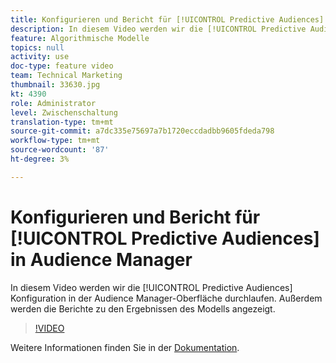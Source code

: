 ```yaml
---
title: Konfigurieren und Bericht für [!UICONTROL Predictive Audiences] in Audience Manager
description: In diesem Video werden wir die [!UICONTROL Predictive Audiences] Konfiguration in der Audience Manager-Oberfläche durchlaufen. Außerdem werden die Berichte zu den Ergebnissen des Modells angezeigt.
feature: Algorithmische Modelle
topics: null
activity: use
doc-type: feature video
team: Technical Marketing
thumbnail: 33630.jpg
kt: 4390
role: Administrator
level: Zwischenschaltung
translation-type: tm+mt
source-git-commit: a7dc335e75697a7b1720eccdadbb9605fdeda798
workflow-type: tm+mt
source-wordcount: '87'
ht-degree: 3%

---
```



# Konfigurieren und Bericht für [!UICONTROL Predictive Audiences] in Audience Manager

In diesem Video werden wir die [!UICONTROL Predictive Audiences] Konfiguration in der Audience Manager-Oberfläche durchlaufen. Außerdem werden die Berichte zu den Ergebnissen des Modells angezeigt.

>[!VIDEO](https://video.tv.adobe.com/v/33630/?quality=12)

Weitere Informationen finden Sie in der [Dokumentation](https://docs.adobe.com/content/help/en/audience-manager/user-guide/features/algorithmic-models/predictive-audiences/predictive-audiences.html).
